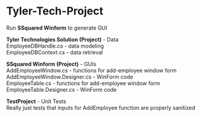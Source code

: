 # Tyler-Tech-Project

Run **SSquared Winform** to generate GUI

**Tyler Technologies Solution (Project)** - Data <br />
EmployeeDBHandle.cs - data modeling <br />
EmployeeDBContext.cs - data retrieval <br />

**SSquared Winform (Project)** - GUIs <br />
AddEmployeeWindow.cs - functions for add-employee window form <br />
AddEmployeeWindow.Designer.cs - WinForm code <br />
EmployeeTable.cs - functions for add-employee window form <br />
EmployeeTable.Designer.cs - WinForm code <br />

**TestProject** - Unit Tests <br />
Really just tests that inputs for AddEmployee function are properly sanitized
